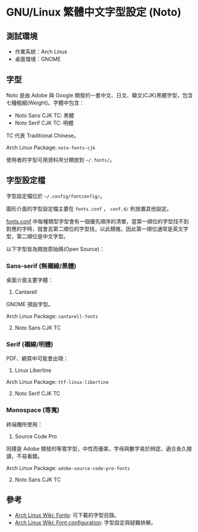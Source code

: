 # GNU/Linux 繁體中文字型設定 (Noto)

## 測試環境

* 作業系統：Arch Linux
* 桌面環境：GNOME

## 字型

Noto 是由 Adobe 與 Google 開發的一套中文、日文、韓文(CJK)黑體字型，包含七種粗細(Weight)。字體中包含：

* Noto Sans CJK TC: 黑體
* Noto Serif CJK TC: 明體

TC 代表 Traditional Chinese。

Arch Linux Package: `noto-fonts-cjk`

使用者的字型可用資料夾分類放到 `~/.fonts/`。

## 字型設定檔

字型設定檔位於 `~/.config/fontconfig/`。

圖形介面的字型設定檔主要在 `fonts.conf` ， `conf.d/` 則放置其他設定。

[fonts.conf](fontconfig/fonts.conf) 中每種類型字型會有一個優先順序的清單，當第一順位的字型找不到對應的字時，就會去第二順位的字型找，以此類推。因此第一順位通常是英文字型，第二順位是中文字型。

以下字型皆為開放原始碼(Open Source)：

### Sans-serif (無襯線/黑體)

桌面介面主要字體：

1. Cantarell

  GNOME 預設字型。

  Arch Linux Package: `cantarell-fonts`

2. Noto Sans CJK TC

### Serif (襯線/明體)

PDF、網頁中可能會出現：

1. Linux Libertine

  Arch Linux Package: `ttf-linux-libertine`

2. Noto Serif CJK TC

### Monospace (等寬)

終端機所使用：

1. Source Code Pro

  同樣是 Adobe 開發的等寬字型，中性而優美，字母與數字易於辨認，適合長久閱讀，不易看錯。

  Arch Linux Package: `adobe-source-code-pro-fonts`

2. Noto Sans CJK TC

## 參考

- [Arch Linux Wiki: Fonts](https://wiki.archlinux.org/index.php/fonts): 可下載的字型目錄。
- [Arch Linux Wiki: Font configuration](https://wiki.archlinux.org/index.php/Font_configuration): 字型設定與疑難排解。
